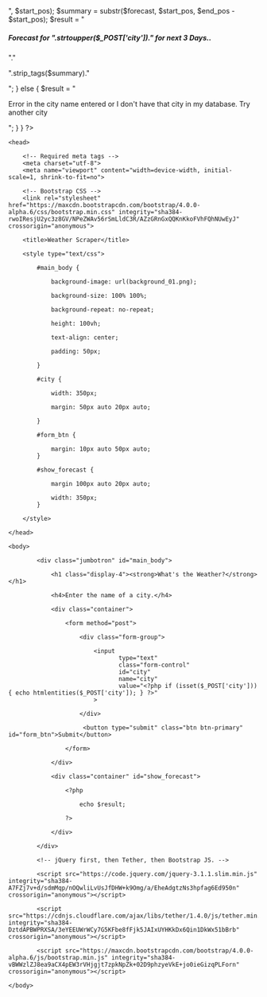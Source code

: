 <?php

	$result = "";

	if (isset($_POST["city"])) {

		$for_city = "http://www.weather-forecast.com/locations/".$_POST['city']."/forecasts/latest";

		$str_to_search = "3 Day Weather Forecast Summary:";
		
		if ($forecast = @file_get_contents($for_city)) {

			$start_pos = strpos($forecast,$str_to_search)+strlen($str_to_search);

			$end_pos = strpos($forecast,"</p>", $start_pos);

			$summary = substr($forecast, $start_pos, $end_pos - $start_pos);

			$result = "<div class='alert alert-success'><h5>Forecast for ".strtoupper($_POST['city'])." for next 3 Days..</h5>"."<p>".strip_tags($summary)."</p></div>";


		} else {

			$result = "<div class='alert alert-danger'><p>Error in the city name entered or I don't have that city in my database. Try another city</p></div>";

		}

	}

?>

<!DOCTYPE html>

<html lang="en">
	
	<head>
	  
		<!-- Required meta tags -->
		<meta charset="utf-8">
		<meta name="viewport" content="width=device-width, initial-scale=1, shrink-to-fit=no">

		<!-- Bootstrap CSS -->
		<link rel="stylesheet" href="https://maxcdn.bootstrapcdn.com/bootstrap/4.0.0-alpha.6/css/bootstrap.min.css" integrity="sha384-rwoIResjU2yc3z8GV/NPeZWAv56rSmLldC3R/AZzGRnGxQQKnKkoFVhFQhNUwEyJ" crossorigin="anonymous">

		<title>Weather Scraper</title>
		
		<style type="text/css">
		
			#main_body {
				
				background-image: url(background_01.png);
				
				background-size: 100% 100%;
				
				background-repeat: no-repeat;
				
				height: 100vh;
				
				text-align: center;
				
				padding: 50px;
				
			}
			
			#city {
				
				width: 350px;
				
				margin: 50px auto 20px auto;
				
			}
			
			#form_btn {
				
				margin: 10px auto 50px auto;
			}
			
			#show_forecast {
				
				margin 100px auto 20px auto;
				
				width: 350px;
			}
			
		</style>
	  
	</head>
	
	<body>
	  
			<div class="jumbotron" id="main_body">
				
		  		<h1 class="display-4"><strong>What's the Weather?</strong></h1>
				
				<h4>Enter the name of a city.</h4>
				
				<div class="container">
							
					<form method="post">

						<div class="form-group">

							<input 
								   type="text" 
								   class="form-control" 
								   id="city" 
								   name="city" 
								   value="<?php if (isset($_POST['city'])) { echo htmlentities($_POST['city']); } ?>"
							>

						</div>

						 <button type="submit" class="btn btn-primary" id="form_btn">Submit</button>
								
					</form>
							
				</div>
				
				<div class="container" id="show_forecast">
				
					<?php
					
						echo $result;
					
					?>
					
				</div>

			</div>

			<!-- jQuery first, then Tether, then Bootstrap JS. -->

			<script src="https://code.jquery.com/jquery-3.1.1.slim.min.js" integrity="sha384-A7FZj7v+d/sdmMqp/nOQwliLvUsJfDHW+k9Omg/a/EheAdgtzNs3hpfag6Ed950n" crossorigin="anonymous"></script>

			<script src="https://cdnjs.cloudflare.com/ajax/libs/tether/1.4.0/js/tether.min.js" integrity="sha384-DztdAPBWPRXSA/3eYEEUWrWCy7G5KFbe8fFjk5JAIxUYHKkDx6Qin1DkWx51bBrb" crossorigin="anonymous"></script>

			<script src="https://maxcdn.bootstrapcdn.com/bootstrap/4.0.0-alpha.6/js/bootstrap.min.js" integrity="sha384-vBWWzlZJ8ea9aCX4pEW3rVHjgjt7zpkNpZk+02D9phzyeVkE+jo0ieGizqPLForn" crossorigin="anonymous"></script>
	  
	</body>
	
</html>
